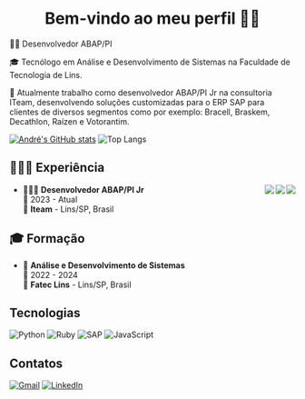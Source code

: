 <h1 align="center"> Bem-vindo ao meu perfil 👋🏻 </br> </h1>

👨‍💻 Desenvolvedor ABAP/PI

🎓 Tecnólogo em Análise e Desenvolvimento de Sistemas na Faculdade de Tecnologia de Lins.

💼 Atualmente trabalho como desenvolvedor ABAP/PI Jr na consultoria ITeam, desenvolvendo soluções customizadas para o ERP SAP para clientes de diversos segmentos como por exemplo: Bracell, Braskem, Decathlon, Raízen e Votorantim.


[![André's GitHub stats](https://github-readme-stats.vercel.app/api?username=AndreLuizDG&theme=github_dark&hide_border=true)](https://github.com/anuraghazra/github-readme-stats)
![Top Langs](https://github-readme-stats.vercel.app/api/top-langs/?username=AndreLuizDG&layout=compact&theme=github_dark&hide_border=true)

<h2>🧑🏻‍💻 Experiência</h2>
  
<img align="right" src="https://img.shields.io/badge/Windows-0078D6?logo=windows&logoColor=white" />
<img align="right" src="https://img.shields.io/badge/Microsoft%20Office-D83B01?logo=microsoft-office&logoColor=white" />
<img align="right" src="https://img.shields.io/badge/SAP-0FAAFF?logo=sap&logoColor=white" />

- 🧑🏻‍💻 **Desenvolvedor ABAP/PI Jr**\
📆 2023 - Atual\
📍 **Iteam** - Lins/SP, Brasil

</details>

<h2>🎓 Formação</h2>
  
- 📖 **Análise e Desenvolvimento de Sistemas**\
📆 2022 - 2024\
📍 **Fatec Lins** - Lins/SP, Brasil

## Tecnologias

![Python](https://img.shields.io/badge/python-3670A0?style=for-the-badge&logo=python&logoColor=ffdd54)
![Ruby](https://img.shields.io/badge/Ruby-CC342D?style=for-the-badge&logo=ruby&logoColor=white)
![SAP](https://img.shields.io/badge/SAP-0FAAFF?style=for-the-badge&logo=sap&logoColor=white)
![JavaScript](https://img.shields.io/badge/JavaScript-F7DF1E?style=for-the-badge&logo=javascript&logoColor=black)

          
## Contatos
[![Gmail](https://img.shields.io/badge/Gmail-333333?style=for-the-badge&logo=gmail&logoColor=red)](mailto:andreluizguilhermini@gmail.com)
[![LinkedIn](https://img.shields.io/badge/LinkedIn-0077B5?style=for-the-badge&logo=linkedin&logoColor=white)](https://www.linkedin.com/in/andr%C3%A9-luiz-guilhermini-b5121224a/)
